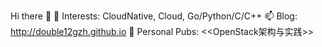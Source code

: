 Hi there 👋
💬 Interests: CloudNative, Cloud, Go/Python/C/C++
📫 Blog: http://double12gzh.github.io
🔭 Personal Pubs: <<OpenStack架构与实践>>
